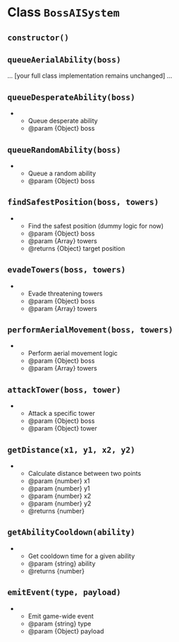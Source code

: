 # Class `BossAISystem`

## `constructor()`

## `queueAerialAbility(boss)`

... [your full class implementation remains unchanged] ...

## `queueDesperateAbility(boss)`

*
   * Queue desperate ability
   * @param {Object} boss

## `queueRandomAbility(boss)`

*
   * Queue a random ability
   * @param {Object} boss

## `findSafestPosition(boss, towers)`

*
   * Find the safest position (dummy logic for now)
   * @param {Object} boss
   * @param {Array} towers
   * @returns {Object} target position

## `evadeTowers(boss, towers)`

*
   * Evade threatening towers
   * @param {Object} boss
   * @param {Array} towers

## `performAerialMovement(boss, towers)`

*
   * Perform aerial movement logic
   * @param {Object} boss
   * @param {Array} towers

## `attackTower(boss, tower)`

*
   * Attack a specific tower
   * @param {Object} boss
   * @param {Object} tower

## `getDistance(x1, y1, x2, y2)`

*
   * Calculate distance between two points
   * @param {number} x1
   * @param {number} y1
   * @param {number} x2
   * @param {number} y2
   * @returns {number}

## `getAbilityCooldown(ability)`

*
   * Get cooldown time for a given ability
   * @param {string} ability
   * @returns {number}

## `emitEvent(type, payload)`

*
   * Emit game-wide event
   * @param {string} type
   * @param {Object} payload